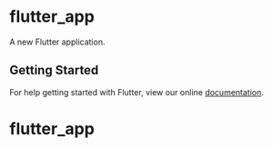 # flutter_app

A new Flutter application.

## Getting Started

For help getting started with Flutter, view our online
[documentation](https://flutter.io/).
# flutter_app
